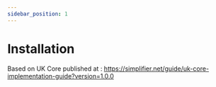 ```yaml
---
sidebar_position: 1
---
```


# Installation

Based on UK Core published at : https://simplifier.net/guide/uk-core-implementation-guide?version=1.0.0

